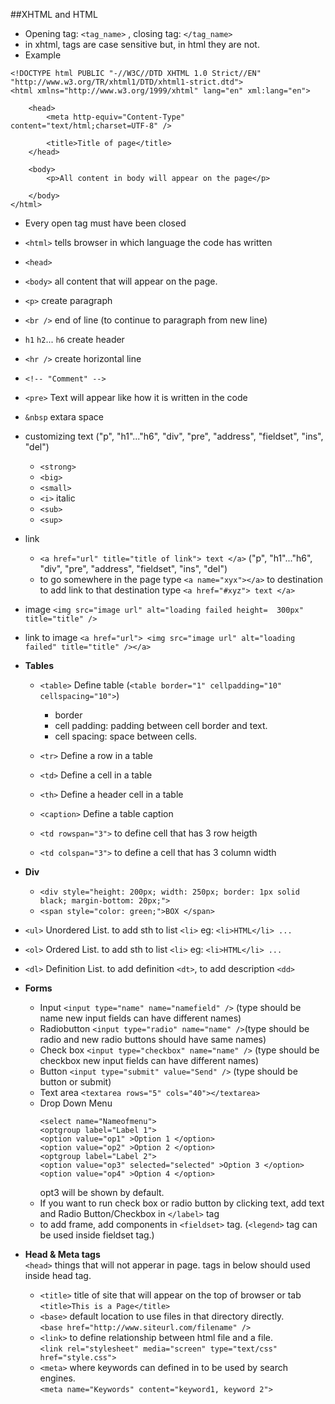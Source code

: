 ##XHTML and HTML
* Opening tag: `<tag_name>` , closing tag: `</tag_name>`
* in xhtml, tags are case sensitive but, in html they are not.
* Example
```
<!DOCTYPE html PUBLIC "-//W3C//DTD XHTML 1.0 Strict//EN"
"http://www.w3.org/TR/xhtml1/DTD/xhtml1-strict.dtd">
<html xmlns="http://www.w3.org/1999/xhtml" lang="en" xml:lang="en">

    <head>
       	<meta http-equiv="Content-Type" content="text/html;charset=UTF-8" />
   
     	<title>Title of page</title>
    </head>

    <body>
   		<p>All content in body will appear on the page</p>

  	</body>
</html>
```
* Every open tag must have been closed
* `<html>` tells browser in which language the code has written
* `<head>` 
* `<body>` all content that will appear on the page.
* `<p>` create paragraph
* `<br />` end of line (to continue to paragraph from new line)
* `h1` `h2`... `h6` create header
* `<hr />` create horizontal line
* `<!-- "Comment" -->`
* `<pre>` Text will appear like how it is written in the code
* `&nbsp` extara space   
* customizing text ("p", "h1"..."h6", "div", "pre", "address", "fieldset", "ins", "del")
	* `<strong>` 
	* `<big>`
	* `<small>`
	* `<i>` italic
	* `<sub>` 
	* `<sup>`
* link    
	* `<a href="url" title="title of link"> text </a>`  ("p", "h1"..."h6", "div", "pre", "address", "fieldset", "ins", "del")
	* to go somewhere in the page
	type `<a name="xyx"></a>` to destination   
	to add link to that destination type `<a href="#xyz"> text </a>`   
	   

* image `<img src="image url" alt="loading failed height=  300px" title="title" />`
* link to image `<a href="url"> <img src="image url" alt="loading failed" title="title" /></a>`
   
* **Tables**
	* `<table>` Define table (`<table border="1" cellpadding="10" cellspacing="10">`)
		* border
		* cell padding: padding between cell border and text.
		* cell spacing: space between cells.
	* `<tr>` Define a row in a table
	* `<td>` Define a cell in a table
	* `<th>` Define a header cell in a table

	* `<caption>` Define a table caption
	* `<td rowspan="3">` to define cell that has 3 row heigth
	* `<td colspan="3">` to define a cell that has 3 column width
   
* **Div**
	* `<div style="height: 200px; width: 250px; border: 1px solid black; margin-bottom: 20px;">`
	* `<span style="color: green;">BOX </span>` 
   
* `<ul>` Unordered List. to add sth to list `<li>` eg: `<li>HTML</li> ...`
* `<ol>` Ordered List. to add sth to list `<li>` eg: `<li>HTML</li> ...`
* `<dl>` Definition List. to add  definition `<dt>`, to add description `<dd>`
   
* **Forms**
	* Input `<input type="name" name="namefield" />` (type should be name new input fields can have different names)
	* Radiobutton `<input type="radio" name="name" />`(type should be radio and new radio buttons should have same names)
	* Check box `<input type="checkbox" name="name" />` (type should be checkbox new input fields can have different names)
 	* Button `<input type="submit" value="Send" />` (type should be button or submit)
 	* Text area `<textarea rows="5" cols="40"></textarea>`
 	* Drop Down Menu 
 		```
 		<select name="Nameofmenu">
 		<optgroup label="Label 1">
 		<option value="op1" >Option 1 </option>
 		<option value="op2" >Option 2 </option>
	 	<optgroup label="Label 2">
	 	<option value="op3" selected="selected" >Option 3 </option>
	 	<option value="op4" >Option 4 </option>
	 	```
	 	opt3 will be shown by default.
	* If you want to run check box or radio button by clicking text, add text and Radio Button/Checkbox in `</label>` tag
	* to add frame, add components in `<fieldset>` tag. (`<legend>` tag can be used inside fieldset tag.)
   
* **Head & Meta tags**   
`<head>` things that will not apperar in page.   tags in below should used inside head tag.
	* `<title>` title of site that will appear on the top of browser or tab    
		`<title>This is a Page</title>`
	* `<base>` default location to use files in that directory directly.    
		`<base href="http://www.siteurl.com/filename" />`
	* `<link>` to define relationship between html file and a file.   
		`<link rel="stylesheet" media="screen" type="text/css" href="style.css">` 
	* `<meta>` where keywords can defined in to be used by search engines.   
		`<meta name="Keywords" content="keyword1, keyword 2">`
	